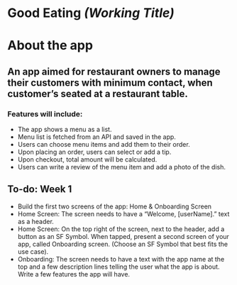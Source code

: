 # Good Eating *(Working Title)*

# About the app

## An app aimed for restaurant owners to manage their customers with minimum contact, when customer’s seated at a restaurant table.

### Features will include:
- The app shows a menu as a list.
- Menu list is fetched from an API and saved in the app.
- Users can choose menu items and add them to their order.
- Upon placing an order, users can select or add a tip.
- Upon checkout, total amount will be calculated.
- Users can write a review of the menu item and add a photo of the dish.

## To-do: Week 1
- Build the first two screens of the app: Home & Onboarding Screen
- Home Screen: The screen needs to have a “Welcome, [userName].” text as a header.
- Home Screen: On the top right of the screen, next to the header, add a button as an SF Symbol. When tapped, present a second screen of your app, called Onboarding screen. (Choose an SF Symbol that best fits the use case).
- Onboarding: The screen needs to have a text with the app name at the top and a few description lines telling the user what the app is about. Write a few features the app will have. 
